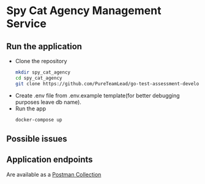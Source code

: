 # Spy Cat Agency Management Service

## Run the application

- Clone the repository
  ```bash
  mkdir spy_cat_agency
  cd spy_cat_agency
  git clone https://github.com/PureTeamLead/go-test-assessment-developstoday
  ```
- Create .env file from .env.example template(for better debugging purposes leave db name).
- Run the app
  ```bash
  docker-compose up
  ```

## Possible issues


## Application endpoints

Are available as a [Postman Collection](https://www.postman.com/payload-candidate-40552263/spycatagency/collection/le9jv1k/spycatagency?action=share&creator=40502373)
